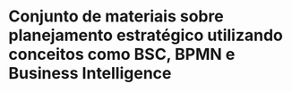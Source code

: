 # Conjunto de materiais sobre planejamento estratégico utilizando conceitos como BSC, BPMN e Business Intelligence
